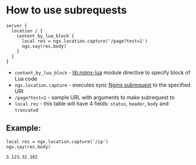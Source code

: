 # How to use subrequests

```nginx
server {
  location / {
    content_by_lua_block {
      local res = ngx.location.capture('/page?test=1')
      ngx.say(res.body)
    }
  }
}
```

- `content_by_lua_block` - [lib:nginx-lua](/nginx-lua/how-to-install-nginx-lua-module-in-ubuntu-ubuntuversion) module directive to specify block of Lua code
- `ngx.location.capture` - executes sync [Nginx subrequest](https://github.com/openresty/lua-nginx-module#ngxlocationcapture) to the specified URI
- `/page?test=1` - sample URL with arguments to make subrequest to
- `local res` - this table will have 4 fields: `status`, `header`, `body` and `truncated`

## Example: 
```nginx
local res = ngx.location.capture('/ip')
ngx.say(res.body)
```
```
3.123.32.182


```

